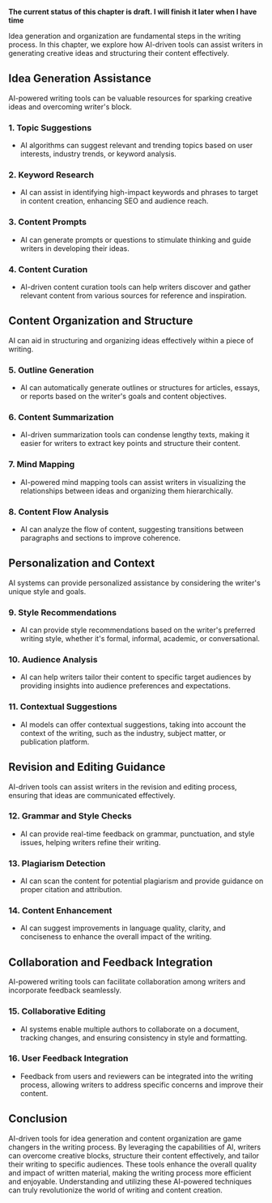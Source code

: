 **The current status of this chapter is draft. I will finish it later when I have time**

Idea generation and organization are fundamental steps in the writing process. In this chapter, we explore how AI-driven tools can assist writers in generating creative ideas and structuring their content effectively.

Idea Generation Assistance
--------------------------

AI-powered writing tools can be valuable resources for sparking creative ideas and overcoming writer's block.

### 1. **Topic Suggestions**

* AI algorithms can suggest relevant and trending topics based on user interests, industry trends, or keyword analysis.

### 2. **Keyword Research**

* AI can assist in identifying high-impact keywords and phrases to target in content creation, enhancing SEO and audience reach.

### 3. **Content Prompts**

* AI can generate prompts or questions to stimulate thinking and guide writers in developing their ideas.

### 4. **Content Curation**

* AI-driven content curation tools can help writers discover and gather relevant content from various sources for reference and inspiration.

Content Organization and Structure
----------------------------------

AI can aid in structuring and organizing ideas effectively within a piece of writing.

### 5. **Outline Generation**

* AI can automatically generate outlines or structures for articles, essays, or reports based on the writer's goals and content objectives.

### 6. **Content Summarization**

* AI-driven summarization tools can condense lengthy texts, making it easier for writers to extract key points and structure their content.

### 7. **Mind Mapping**

* AI-powered mind mapping tools can assist writers in visualizing the relationships between ideas and organizing them hierarchically.

### 8. **Content Flow Analysis**

* AI can analyze the flow of content, suggesting transitions between paragraphs and sections to improve coherence.

Personalization and Context
---------------------------

AI systems can provide personalized assistance by considering the writer's unique style and goals.

### 9. **Style Recommendations**

* AI can provide style recommendations based on the writer's preferred writing style, whether it's formal, informal, academic, or conversational.

### 10. **Audience Analysis**

* AI can help writers tailor their content to specific target audiences by providing insights into audience preferences and expectations.

### 11. **Contextual Suggestions**

* AI models can offer contextual suggestions, taking into account the context of the writing, such as the industry, subject matter, or publication platform.

Revision and Editing Guidance
-----------------------------

AI-driven tools can assist writers in the revision and editing process, ensuring that ideas are communicated effectively.

### 12. **Grammar and Style Checks**

* AI can provide real-time feedback on grammar, punctuation, and style issues, helping writers refine their writing.

### 13. **Plagiarism Detection**

* AI can scan the content for potential plagiarism and provide guidance on proper citation and attribution.

### 14. **Content Enhancement**

* AI can suggest improvements in language quality, clarity, and conciseness to enhance the overall impact of the writing.

Collaboration and Feedback Integration
--------------------------------------

AI-powered writing tools can facilitate collaboration among writers and incorporate feedback seamlessly.

### 15. **Collaborative Editing**

* AI systems enable multiple authors to collaborate on a document, tracking changes, and ensuring consistency in style and formatting.

### 16. **User Feedback Integration**

* Feedback from users and reviewers can be integrated into the writing process, allowing writers to address specific concerns and improve their content.

Conclusion
----------

AI-driven tools for idea generation and content organization are game changers in the writing process. By leveraging the capabilities of AI, writers can overcome creative blocks, structure their content effectively, and tailor their writing to specific audiences. These tools enhance the overall quality and impact of written material, making the writing process more efficient and enjoyable. Understanding and utilizing these AI-powered techniques can truly revolutionize the world of writing and content creation.
